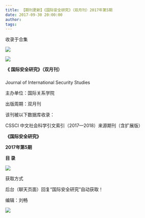 ```yaml
---
title: 【期刊更新】《国际安全研究》（双月刊）2017年第5期
date: 2017-09-30 20:00:00
author: 
tags: 
---
```



收录于合集

![](/images/3983/2.gif)

  

  

![](/images/3983/3.jpeg)

**《 国际安全研究》（双月刊）**

###

###

###

Journal of International Security Studies

主办单位：国际关系学院

出版周期：双月刊

该刊被以下数据库收录：

CSSCI 中文社会科学引文索引（2017—2018）来源期刊（含扩展版）

 **《国际安全研究》**

 **2017年第5期**

 **目 录**

![](/images/3983/4.png)

  

获取方式

后台（聊天页面）回复“国际安全研究”自动获取！

编辑：刘畅

![](/images/3983/5.gif)


